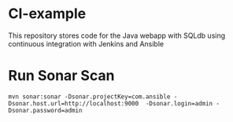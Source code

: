 # CI-example
This repository stores code for the Java webapp with SQLdb using continuous integration with Jenkins and Ansible

# Run Sonar Scan

```
mvn sonar:sonar -Dsonar.projectKey=com.ansible -Dsonar.host.url=http://localhost:9000  -Dsonar.login=admin -Dsonar.password=admin

```
